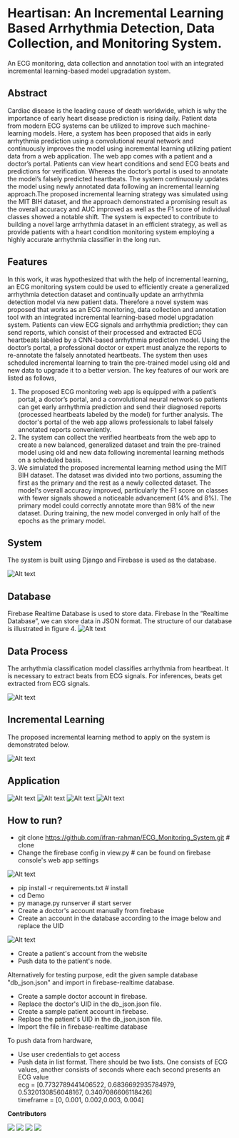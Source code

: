 # Heartisan: An Incremental Learning Based Arrhythmia Detection, Data Collection, and Monitoring System.

An ECG monitoring, data collection and annotation tool with an integrated incremental learning-based model upgradation system. <br />
## **Abstract**<br />
Cardiac disease is the leading cause of death worldwide, which is why the importance of early heart disease prediction is rising daily. Patient data from modern ECG systems can be utilized to improve such machine-learning models. Here, a system has been proposed that aids in early arrhythmia prediction using a convolutional neural network and continuously improves the model using incremental learning utilizing patient data from a web application. The web app comes with a patient and a doctor’s portal. Patients can view heart conditions and send ECG beats and predictions for verification. Whereas the doctor’s portal is used to annotate the model’s falsely predicted heartbeats. The system continuously updates the model using newly annotated data following an incremental learning approach.The proposed incremental learning strategy was simulated using the MIT BIH dataset, and the approach  demonstrated a promising result as the overall accuracy and AUC improved as well as the F1 score of individual classes showed a notable shift. The system is expected to contribute to building a novel large arrhythmia dataset in an efficient strategy, as well as provide patients with a heart condition monitoring system employing a highly accurate arrhythmia classifier in the long run. 

## **Features**<br />
In this work, it was hypothesized that with the help of incremental learning, an ECG monitoring system could be used to efficiently create a generalized arrhythmia detection dataset and continually update an arrhythmia detection model via new patient data. Therefore a novel system was proposed that works as an ECG monitoring, data collection and annotation tool with an integrated incremental learning-based model upgradation system. Patients can view ECG signals and arrhythmia prediction; they can send reports, which consist of their processed and extracted ECG heartbeats labeled by a CNN-based arrhythmia prediction model. Using the doctor’s portal, a professional doctor or expert must analyze the reports to re-annotate the falsely annotated heartbeats. The system then uses scheduled incremental learning to train the pre-trained model using old and new data to upgrade it to a better version.
The key features of our work are listed as follows, 
1. The proposed ECG monitoring web app is equipped with a patient’s portal, a doctor’s portal, and a convolutional neural network so patients can get early arrhythmia prediction and send their diagnosed reports (processed heartbeats labeled by the model) for further analysis. The doctor's portal of the web app allows professionals to label falsely annotated reports conveniently. 
2. The system can collect the verified heartbeats from the web app to create a new balanced, generalized dataset and train the pre-trained model using old and new data following incremental learning methods on a scheduled basis. 
3. We simulated the proposed incremental learning method using the MIT BIH dataset. The dataset was divided into two portions, assuming the first as the primary and the rest as a newly collected dataset. The model's overall accuracy improved, particularly the F1 score on classes with fewer signals showed a noticeable advancement (4% and 8%). The primary model could correctly annotate more than 98% of the new dataset. During training, the new model converged in only half of the epochs as the primary model.

## **System**<br />
The system is built using Django and Firebase is used as the database.

<img alt="Alt text" src="/images/system diagram.png">

## **Database**<br />
Firebase Realtime Database is used to store data. Firebase In the ”Realtime Database”, we can store data in JSON format. The structure of our database is illustrated in figure 4. 
<img alt="Alt text" src="/images/Database.png">

## **Data Process**<br />
The arrhythmia classification model classifies arrhythmia from heartbeat. It is necessary to extract beats from ECG signals. For inferences, beats get extracted from ECG signals. 
                                                
<img alt="Alt text" src="/images/ecg_signal_processing.png">

## **Incremental Learning**<br />
The proposed incremental learning method to apply on the system is demonstrated below.
                                                
<img alt="Alt text" src="/images/incremental learning.png">

## **Application**
<img title="Patient's portal" alt="Alt text" src="/images/patients-portal-dashboard.png">
<img title="ECG Signal visualization page" alt="Alt text" src="/images/patients-portal-viewsignal.png">
<img title="Doctor's portal" alt="Alt text" src="/images/doctors-portal-dashboard.png">
<img title="Report visualization page" alt="Alt text" src="/images/doctors-portal-viewsignal.png">

## **How to run?**<br />
* git clone https://github.com/ifran-rahman/ECG_Monitoring_System.git  # clone
* Change the firebase config in view.py # can be found on firebase console's web app settings
<img alt="Alt text" src="/images/firebaseconfig.png">

* pip install -r requirements.txt  # install
* cd Demo
* py manage.py runserver # start server
* Create a doctor's account manually from firebase 
* Create an account in the database according to the image below and replace the UID
<img alt="Alt text" src="/images/doctors-auth.png">

* Create a patient's account from the website
* Push data to the patient's node.

Alternatively for testing purpose, edit the given sample database "db_json.json" and import in firebase-realtime database.
* Create a sample doctor account in firebase.
* Replace the doctor's UID in the db_json.json file.
* Create a sample patient account in firebase.
* Replace the patient's UID in the db_json.json file.
* Import the file in firebase-realtime database

To push data from hardware,
* Use user credentials to get access
* Push data in list format. There should be two lists. One consists of ECG values, another consists of seconds where each second presents an ECG value <br/>
ecg = [0.7732789441406522, 0.6836692935784979, 0.5320130856048167, 0.3407086606118426] <br/>
timeframe = [0, 0.001, 0.002,0.003, 0.004]

**Contributors**

[![](https://github.com/Anan-Ghosh.png?size=50)](https://github.com/Anan-Ghosh)
[![](https://github.com/Spectre118.png?size=50)](https://github.com/Spectre118)
[![](https://github.com/ifran-rahman.png?size=50)](https://github.com/ifran-rahman)
[![](https://github.com/yearat.png?size=50)](https://github.com/yearat) 
